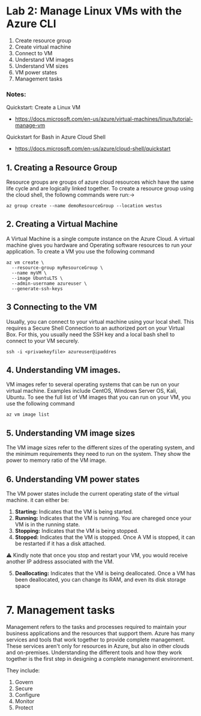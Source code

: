 # Lab 2: Manage Linux VMs with the Azure CLI

1. Create resource group
2. Create virtual machine
3. Connect to VM
4. Understand VM images
5. Understand VM sizes
6. VM power states
7. Management tasks

### Notes:

Quickstart: Create a Linux VM

- https://docs.microsoft.com/en-us/azure/virtual-machines/linux/tutorial-manage-vm

Quickstart for Bash in Azure Cloud Shell

- https://docs.microsoft.com/en-us/azure/cloud-shell/quickstart

## 1. Creating a Resource Group

Resource groups are groups of azure cloud resources which have the same life cycle and are logically linked together. To create a resource group using the cloud shell, the followng commands were run:->


```
az group create --name demoResourceGroup --location westus
```

## 2. Creating a Virtual Machine

A Virtual Machine is a single compute instance on the Azure Cloud. A virtual machine gives you hardware and Operating software resources to run your application.
To create a VM you use the following command

```
az vm create \
  --resource-group myResourceGroup \
  --name myVM \
  --image UbuntuLTS \
  --admin-username azureuser \
  --generate-ssh-keys
```

## 3 Connecting to the VM

Usually, you can connect to your virtual machine using your local shell. This requires a Secure Shell Connection to an authorized port on your Virtual Box. For this, you usually need the SSH key and a local bash shell to connect to your VM securely.

```
ssh -i <privaekeyfile> azureuser@ipaddres
```


## 4. Understanding VM images.

VM images refer to several operating systems that can be run on your virtual machine. Examples include CentOS, Windows Server OS, Kali, Ubuntu.
To see the full list of VM images that you can run on your VM, you use the following command

```
az vm image list
```

## 5. Understanding VM image sizes

The VM image sizes refer to the different sizes of the operating system, and the minimum requirements they need to run on the system. They show the power to memory ratio of the VM image.

## 6. Understanding VM power states

The VM power states include the current operating state of the virtual machine. it can either be:

1. **Starting:** Indicates that the VM is being started.
2. **Running:** Indicates that the VM is running. You are chareged once your VM is in the running state.
3. **Stopping:** Indicates that the VM is being stopped.
4. **Stopped:** Indicates that the VM is stopped. Once A VM is stopped, it can be restarted if it has a disk attached. 

&#x26A0; Kindly note that once you stop and restart your VM, you would receive another IP address associated with the VM.

5. **Deallocating:** Indicates that the VM is being deallocated. Once a VM has been deallocated, you can change its RAM, and even its disk storage space

# 7. Management tasks

Management refers to the tasks and processes required to maintain your business applications and the resources that support them. Azure has many services and tools that work together to provide complete management. These services aren't only for resources in Azure, but also in other clouds and on-premises. Understanding the different tools and how they work together is the first step in designing a complete management environment.

They include:

1. Govern
2. Secure
3. Configure
4. Monitor
5. Protect
